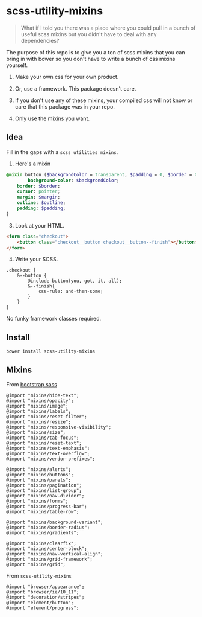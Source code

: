 # scss-utility-mixins

> What if I told you there was a place where you could pull in a bunch of useful scss mixins but you didn't have to deal with any dependencies? 

The purpose of this repo is to give you a ton of scss mixins that you can bring in with bower so you don't have to write a bunch of css mixins yourself.

1. Make your own css for your own product.

2. Or, use a framework. This package doesn't care.

3. If you don't use any of these mixins, your compiled css will not know or care that this package was in your repo.

4. Only use the mixins you want. 

## Idea

Fill in the gaps with a `scss utilities mixins`. 

1. Here's a mixin
```sass
@mixin button ($backgrondColor = transparent, $padding = 0, $border = 0, $margin = 0, $outline: 0, $padding = 0) {
		background-color: $backgrondColor;
    border: $border;
    cursor: pointer;
    margin: $margin;
    outline: $outline;
    padding: $padding;
}

```

3. Look at your HTML.
```html
<form class="checkout">
    <button class="checkout__button checkout__button--finish"></button>
</form>
```

4. Write your SCSS.
```
.checkout {
	&--button {
		@include button(you, got, it, all);
		&--finish{
			css-rule: and-then-some;
		}
	}
}
```
No funky framework classes required.

## Install

`bower install scss-utility-mixins`

## Mixins

From [bootstrap sass](https://github.com/twbs/bootstrap-sass)

```
@import "mixins/hide-text";
@import "mixins/opacity";
@import "mixins/image";
@import "mixins/labels";
@import "mixins/reset-filter";
@import "mixins/resize";
@import "mixins/responsive-visibility";
@import "mixins/size";
@import "mixins/tab-focus";
@import "mixins/reset-text";
@import "mixins/text-emphasis";
@import "mixins/text-overflow";
@import "mixins/vendor-prefixes";

@import "mixins/alerts";
@import "mixins/buttons";
@import "mixins/panels";
@import "mixins/pagination";
@import "mixins/list-group";
@import "mixins/nav-divider";
@import "mixins/forms";
@import "mixins/progress-bar";
@import "mixins/table-row";

@import "mixins/background-variant";
@import "mixins/border-radius";
@import "mixins/gradients";

@import "mixins/clearfix";
@import "mixins/center-block";
@import "mixins/nav-vertical-align";
@import "mixins/grid-framework";
@import "mixins/grid";

```
From `scss-utility-mixins`

```
@import "browser/appearance";
@import "browser/ie/10_11";
@import "decoration/stripes";
@import "element/button";
@import "element/progress";

```


